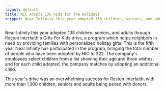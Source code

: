```yaml
---
layout: default
title: NIC Adopts 138 Kids for the Holidays
snippet: Near Infinity this year adopted 138 children, seniors, and adults through Reston Interfaith's Gifts For Kids drive, a program which helps...
---
```


Near Infinity this year adopted 138 children, seniors, and adults through Reston Interfaith's Gifts For Kids drive, a program which helps neighbors in need by providing families with personalized holiday gifts. This is the fifth year Near Infinity has participated in the program, bringing the total number of people who have been adopted by NIC to 322. The company's employees select children from a list showing their age and three wishes, and for each child adopted, the company matches by adopting an additional child.

This year's drive was an overwhelming success for Reston Interfaith, with more than 1,300 children, seniors and adults being paired with donors.
